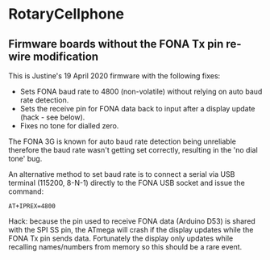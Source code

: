 # RotaryCellphone
## Firmware boards without the FONA Tx pin re-wire modification

This is Justine's 19 April 2020 firmware with the following fixes:

* Sets FONA baud rate to 4800 (non-volatile) without relying on auto baud rate detection.
* Sets the receive pin for FONA data back to input after a display update (hack - see below).
* Fixes no tone for dialled zero.

The FONA 3G is known for auto baud rate detection being unreliable therefore the baud rate wasn't getting set correctly, resulting in the 'no dial tone' bug.

An alternative method to set baud rate is to connect a serial via USB terminal (115200, 8-N-1) directly to the FONA USB socket and issue the command:

    AT+IPREX=4800

Hack: because the pin used to receive FONA data (Arduino D53) is shared with the SPI SS pin, the ATmega will crash if the display updates while the FONA Tx pin sends data. Fortunately the display only updates while recalling names/numbers from memory so this should be a rare event.
